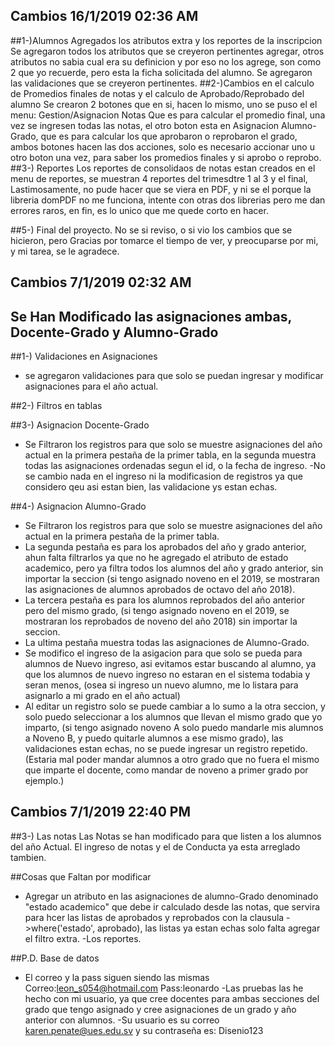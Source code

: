 ## Cambios 16/1/2019 02:36 AM
##1-)Alumnos Agregados los atributos extra y los reportes de la inscripcion
Se agregaron todos los atributos que se creyeron pertinentes agregar, otros atributos no sabia cual era su definicion y por eso no los agrege, son como 2 que yo recuerde, pero esta la ficha solicitada del alumno. Se agregaron las validaciones que se creyeron pertinentes. 
##2-)Cambios en el calculo de Promedios finales de notas y el calculo de Aprobado/Reprobado del alumno
Se crearon 2 botones que en si, hacen lo mismo, uno se puso el el menu: Gestion/Asignacion Notas Que es para calcular el promedio final, una vez se ingresen todas las notas, el otro boton esta en Asignacion Alumno-Grado, que es para calcular los que aprobaron o reprobaron el grado, ambos botones hacen las dos acciones, solo es necesario accionar uno u otro boton una vez, para saber los promedios finales y si aprobo o reprobo.
##3-) Reportes
Los reportes de consolidaos de notas estan creados en el menu de reportes, se muestran 4 reportes del trimesdtre 1 al 3 y el final, Lastimosamente, no pude hacer que se viera en PDF, y ni se el porque la libreria domPDF no me funciona, intente con otras dos librerias pero me dan errores raros, en fin, es lo unico que me quede corto en hacer.

##5-) Final del proyecto.
No se si reviso, o si vio los cambios que se hicieron, pero Gracias por tomarce el tiempo de ver, y preocuparse por mi, y mi tarea, se le agradece.


## Cambios 7/1/2019 02:32 AM
## Se Han Modificado las asignaciones ambas, Docente-Grado y Alumno-Grado
##1-) Validaciones en Asignaciones
- se agregaron validaciones para que solo se puedan ingresar y modificar asignaciones para el año actual.

##2-) Filtros en tablas

##3-) Asignacion Docente-Grado
- Se Filtraron los registros para que solo se muestre asignaciones del año actual en la primera pestaña de la primer tabla, en la segunda muestra todas las asignaciones ordenadas segun el id, o la fecha de ingreso.
-No se cambio nada en el ingreso ni la modificasion de registros ya que considero qeu asi estan bien, las validacione ys estan echas.

##4-) Asignacion Alumno-Grado
- Se Filtraron los registros para que solo se muestre asignaciones del año actual en la primera pestaña de la primer tabla.
- La segunda pestaña es para los aprobados del año y grado anterior, ahun falta filtrarlos ya que no he agregado el atributo de estado academico, pero ya filtra todos los alumnos del año y grado anterior, sin importar la seccion (si tengo asignado noveno en el 2019, se mostraran las asignaciones de alumnos aprobados de octavo del año 2018).
- La tercera pestaña es para los alumnos reprobados del año anterior pero del mismo grado, (si tengo asignado noveno en el 2019, se mostraran los reprobados de noveno del año 2018) sin importar la seccion.
- La ultima pestaña muestra todas las asignaciones de Alumno-Grado.
- Se modifico el ingreso de la asigacion para que solo se pueda para alumnos de Nuevo ingreso, asi evitamos estar buscando al alumno, ya que los alumnos de nuevo ingreso no estaran en el sistema todabia y seran menos, (osea si ingreso un nuevo alumno, me lo listara para asignarlo a mi grado en el año actual)
- Al editar un registro solo se puede cambiar a lo sumo a la otra seccion, y solo puedo seleccionar a los alumnos que llevan el mismo grado que yo imparto, (si tengo asignado noveno A solo puedo mandarle mis alumnos a Noveno B, y puedo quitarle alumnos a ese mismo grado), las validaciones estan echas, no se puede ingresar un registro repetido. (Estaria mal poder mandar alumnos a otro grado que no fuera el mismo que imparte el docente, como mandar de noveno a primer grado por ejemplo.)

## Cambios 7/1/2019 22:40 PM

##3-) Las notas
Las Notas se han modificado para que listen a los alumnos del año Actual. El ingreso de notas y el de Conducta ya esta arreglado tambien.

##Cosas que Faltan por modificar
- Agregar un atributo en las asignaciones de alumno-Grado denominado "estado academico" que debe ir calculado desde las notas, que servira para hcer las listas de aprobados y reprobados con la clausula ->where('estado', aprobado), las listas ya estan echas solo falta agregar el filtro extra.
-Los reportes.

##P.D. Base de datos
- El correo y la pass siguen siendo las mismas Correo:leon_s054@hotmail.com Pass:leonardo
-Las pruebas las he hecho con mi usuario, ya que cree docentes para ambas secciones del grado que tengo asignado y cree asignaciones de un grado y año anterior con alumnos.
-Su usuario es su correo karen.penate@ues.edu.sv y su contraseña es: Disenio123